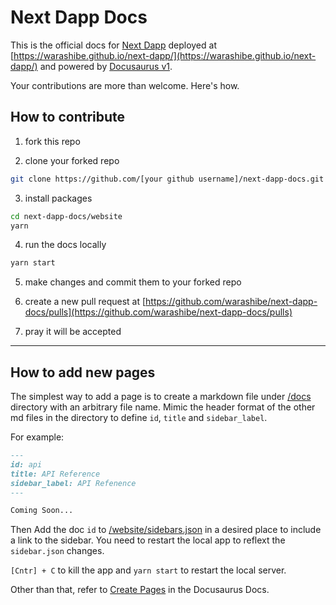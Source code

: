 # Next Dapp Docs

This is the official docs for [Next Dapp](https://github.com/warashibe/next-dapp) deployed at [https://warashibe.github.io/next-dapp/](https://warashibe.github.io/next-dapp/) and powered by [Docusaurus v1](https://docusaurus.io).

Your contributions are more than welcome. Here's how.

## How to contribute

1. fork this repo

2. clone your forked repo

```bash
git clone https://github.com/[your github username]/next-dapp-docs.git
```

3. install packages

```bash
cd next-dapp-docs/website
yarn
```

4. run the docs locally

```bash
yarn start
```

5. make changes and commit them to your forked repo

6. create a new pull request at [https://github.com/warashibe/next-dapp-docs/pulls](https://github.com/warashibe/next-dapp-docs/pulls)

7. pray it will be accepted

---

## How to add new pages

The simplest way to add a page is to create a markdown file under [/docs](https://github.com/warashibe/next-dapp-docs/tree/master/docs) directory with an arbitrary file name. Mimic the header format of the other md files in the directory to define `id`, `title` and `sidebar_label`.

For example: 

```md
---
id: api
title: API Reference
sidebar_label: API Refenence
---

Coming Soon...

```

Then Add the doc `id` to [/website/sidebars.json](https://github.com/warashibe/next-dapp-docs/blob/master/website/sidebars.json) in a desired place to include a link to the sidebar. You need to restart the local app to reflext the `sidebar.json` changes.

`[Cntr] + C` to kill the app and `yarn start` to restart the local server.

Other than that, refer to [Create Pages](https://docusaurus.io/docs/en/tutorial-create-pages) in the Docusaurus Docs.
